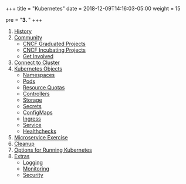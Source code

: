 +++
title = "Kubernetes"
date = 2018-12-09T14:16:03-05:00
weight = 15

pre = "<b>3. </b>"
+++

1. [History](/intro-k8/kubernetes/history)
2. [Community](/intro-k8/kubernetes/community)
    * [CNCF Graduated Projects](/intro-k8/kubernetes/community/projects_grad)
    * [CNCF Incubating Projects](/intro-k8/kubernetes/community/projects_inc)        
    * [Get Involved](/intro-k8/kubernetes/community/involvement)
3. [Connect to Cluster](/intro-k8/kubernetes/onnect)
4. [Kubernetes Objects](/intro-k8/kubernetes/objects)
    * [Namespaces](/intro-k8/kubernetes/objects/namespaces)
    * [Pods](/intro-k8/kubernetes/objects/pods)
    * [Resource Quotas](/intro-k8/kubernetes/objects/resource-quotas)
    * [Controllers](/intro-k8/kubernetes/objects/controllers)
    * [Storage](/intro-k8/kubernetes/objects/storage)
    * [Secrets](/intro-k8/kubernetes/objects/secrets)
    * [ConfigMaps](/intro-k8/kubernetes/objects/configmaps)
    * [Ingress](/intro-k8/kubernetes/objects/ingress)
    * [Service](/intro-k8/kubernetes/objects/services)
    * [Healthchecks](/intro-k8/kubernetes/objects/healthchecks)
5. [Microservice Exercise](/intro-k8/kubernetes/micro)
6. [Cleanup](/intro-k8/kubernetes/cleanup)
7. [Options for Running Kubernetes](/intro-k8/kubernetes/running)
8. [Extras](/intro-k8/kubernetes/extras)
    * [Logging](/intro-k8/kubernetes/extras/logging)
    * [Monitoring](/intro-k8/kubernetes/extras/monitoring)
    * [Security](/intro-k8/kubernetes/extras/security)